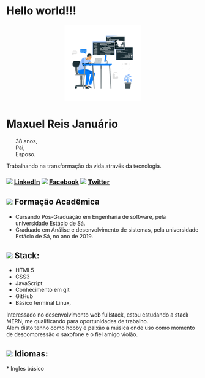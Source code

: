 
  <h1 align="left">
    <b>Hello world!!!</b>
  </h1>
<div backgroundcolor="lightgray">
<p align="center">
  <img src="https://github.com/Maxuelreis/Maxuelreis/blob/master/4140038-removebg-preview.png?raw=true" width="200px" height="200px">
</p>
</div>

<h1> Maxuel Reis Januário</h1>
<ul type="none">
  <li>38 anos,</li>
  <li>Pai,</li>
  <li>Esposo.</li>
</ul>

<p>Trabalhando na transformação da vida através da tecnologia.</p>

<h3>
  <img src="https://github.com/shalinguyen/socialicious/blob/master/svg/icon_linkedin-sign.svg" width="2%">
  <a href="https://www.linkedin.com/in/maxuel-reis-januario">LinkedIn</a>

  <img  src="https://github.com/shalinguyen/socialicious/blob/master/svg/icon_facebook-sign.svg" width="2%">
  <a href="https://www.facebook.com/maxuel.reis.1">Facebook</a>

  <img src="https://github.com/shalinguyen/socialicious/blob/master/svg/icon_twitter-sign.svg" width="2%">
  <a href="https://twitter.com/MaxuelReis1">Twitter</a>
</h3>

<h2>
  <img src="https://www.flaticon.com/svg/vstatic/svg/2611/2611963.svg?token=exp=1616026271~hmac=ca11d94048a07ecac91eebfa38b0ff17" width="30em" hight="30em">
  Formação Acadêmica
</h2>

<ul>
  <li>Cursando Pós-Graduação em Engenharia de software, pela universidade Estácio de Sá.</li>
  <li>Graduado em Análise e desenvolvimento de sistemas, pela universidade Estácio de Sá, no ano de 2019.</li>
</ul>

<h2>
  <img src="https://www.flaticon.com/svg/vstatic/svg/4253/4253305.svg?token=exp=1616025768~hmac=74aacc7c93cc91b1ed20ea8ba86c00ca" width="30em" hight="30em">
  Stack: 
</h2>
<ul>
  <li>HTML5</li>
  <li>CSS3</li>
  <li>JavaScript</li>
  <li>Conhecimento em git</li>
  <li>GitHub</li>
  <li>Básico terminal Linux,</li> 
</ul>
<p>
  Interessado no desenvolvimento web fullstack, estou estudando a stack MERN, me qualificando para oportunidades de trabalho.<br>
  Alem disto tenho como hobby e paixão a música onde uso como momento de descompressão o saxofone e o fiel amigo violão.
</p>


<h2>
  <img src="https://www.flaticon.com/svg/vstatic/svg/3220/3220604.svg?token=exp=1616029024~hmac=c985def631016f6ea887d059e1cddc6f" width="30em" hight="30em">
  Idiomas:
 </h2>

<p>* Ingles básico</p>
